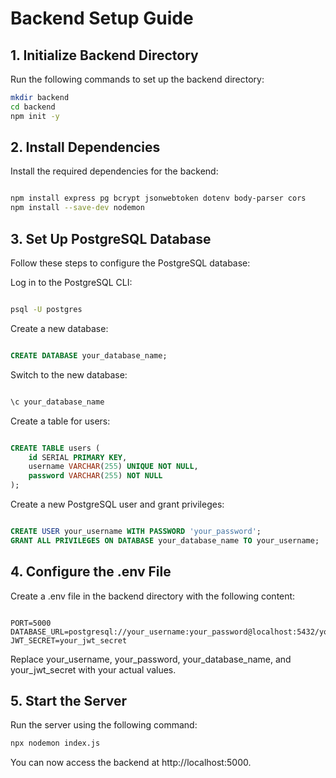 # Backend Setup Guide

## 1. Initialize Backend Directory
Run the following commands to set up the backend directory:

```bash
mkdir backend
cd backend
npm init -y
```
## 2. Install Dependencies
Install the required dependencies for the backend:

```bash

npm install express pg bcrypt jsonwebtoken dotenv body-parser cors
npm install --save-dev nodemon
```
## 3. Set Up PostgreSQL Database

Follow these steps to configure the PostgreSQL database:

Log in to the PostgreSQL CLI:

```bash

psql -U postgres
```
Create a new database:

```sql

CREATE DATABASE your_database_name;
```

Switch to the new database:

```sql

\c your_database_name
```
Create a table for users:
```sql

CREATE TABLE users (
    id SERIAL PRIMARY KEY,
    username VARCHAR(255) UNIQUE NOT NULL,
    password VARCHAR(255) NOT NULL
);
```
Create a new PostgreSQL user and grant privileges:

```sql

CREATE USER your_username WITH PASSWORD 'your_password';
GRANT ALL PRIVILEGES ON DATABASE your_database_name TO your_username;
```

## 4. Configure the .env File
Create a .env file in the backend directory with the following content:

```env

PORT=5000
DATABASE_URL=postgresql://your_username:your_password@localhost:5432/your_database_name
JWT_SECRET=your_jwt_secret
```
Replace your_username, your_password, your_database_name, and your_jwt_secret with your actual values.

## 5. Start the Server
Run the server using the following command:

```bash
npx nodemon index.js
```

You can now access the backend at http://localhost:5000.















